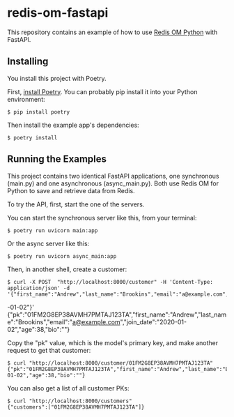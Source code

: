 # redis-om-fastapi

This repository contains an example of how to use [Redis OM Python](https://github.com/redis/redis-om-python) with FastAPI.

## Installing

You install this project with Poetry.

First, [install Poetry](https://python-poetry.org/docs/#installation). You can probably pip install it into your Python environment:

    $ pip install poetry

Then install the example app's dependencies:

    $ poetry install
    
## Running the Examples

This project contains two identical FastAPI applications, one synchronous (main.py) and one asynchronous (async_main.py). Both use Redis OM for Python to save and retrieve data from Redis.

To try the API, first, start the one of the servers.

You can start the synchronous server like this, from your terminal:

    $ poetry run uvicorn main:app
    
Or the async server like this:

    $ poetry run uvicorn async_main:app

Then, in another shell, create a customer:

    $ curl -X POST  "http://localhost:8000/customer" -H 'Content-Type: application/json' -d '{"first_name":"Andrew","last_name":"Brookins","email":"a@example.com","age":"38","join_date":"2020
-01-02"}'
    {"pk":"01FM2G8EP38AVMH7PMTAJ123TA","first_name":"Andrew","last_name":"Brookins","email":"a@example.com","join_date":"2020-01-02","age":38,"bio":""}

Copy the "pk" value, which is the model's primary key, and make another request to get that customer:

    $ curl "http://localhost:8000/customer/01FM2G8EP38AVMH7PMTAJ123TA"
    {"pk":"01FM2G8EP38AVMH7PMTAJ123TA","first_name":"Andrew","last_name":"Brookins","email":"a@example.com","join_date":"2020-01-02","age":38,"bio":""}

You can also get a list of all customer PKs:

    $ curl "http://localhost:8000/customers"
    {"customers":["01FM2G8EP38AVMH7PMTAJ123TA"]}
